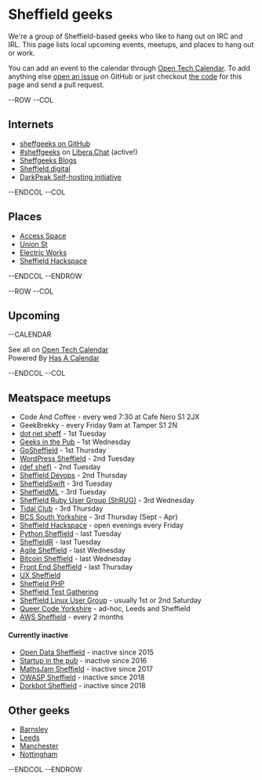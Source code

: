 # Sheffield geeks

We're a group of Sheffield-based geeks who like to hang out on IRC and IRL. This page lists local upcoming events, meetups, and places to hang out or work.

You can add an event to the calendar through [Open Tech Calendar][1]. To add anything else [open an issue][2] on GitHub or just checkout [the code][3]
for this page and send a pull request.

--ROW
--COL

## Internets

* [sheffgeeks on GitHub](https://github.com/sheffgeeks)
* <a href="https://www.irccloud.com/invite?channel=%23sheffgeeks&amp;hostname=irc.libera.chat&amp;port=6697&amp;ssl=1" target="_blank">#sheffgeeks</a> on [Libera.Chat](https://libera.chat) (active!)
* [Sheffgeeks Blogs](https://planet.sheffieldgeeks.org.uk/)
* [Sheffield.digital](https://sheffield.digital/)
* [DarkPeak Self-hosting initiative](https://darkpeak.org/)

--ENDCOL
--COL

## Places

* [Access Space](https://access-space.org/)
* [Union St](https://www.union-st.org/)
* [Electric Works](https://electric-works.net/)
* [Sheffield Hackspace](http://www.sheffieldhardwarehackers.org.uk/)

--ENDCOL
--ENDROW

--ROW
--COL

## Upcoming

--CALENDAR

See all on [Open Tech Calendar](https://opentechcalendar.co.uk/area/40-sheffield)<br />
Powered By [Has A Calendar](http://ican.hasacalendar.co.uk/)

--ENDCOL
--COL

## Meatspace meetups

* Code And Coffee - every wed 7:30 at Cafe Nero S1 2JX
* GeekBrekky - every Friday 9am at Tamper S1 2N
* [dot net sheff](https://dotnetsheff.co.uk) - 1st Tuesday
* [Geeks in the Pub](https://www.gitpub.org.uk/) - 1st Wednesday
* [GoSheffield](https://www.meetup.com/GoSheffield/) - 1st Thursday
* [WordPress Sheffield](http://wpsheffield.com/) - 2nd Tuesday
* [(def shef)](https://defshef.github.io) - 2nd Tuesday
* [Sheffield Devops](https://www.sheffielddevops.org.uk/) - 2nd Thursday
* [SheffieldSwift](https://twitter.com/sheffieldswift) - 3rd Tuesday
* [SheffieldML](https://twitter.com/shef_ml) - 3rd Tuesday
* [Sheffield Ruby User Group (ShRUG)](https://shrug.org/) - 3rd Wednesday
* [Tidal Club](https://twitter.com/tidalclub) - 3rd Thursday
* [BCS South Yorkshire](https://www.bcs.org/category/18932) - 3rd Thursday (Sept - Apr)
* [Sheffield Hackspace](http://www.sheffieldhardwarehackers.org.uk/) - open evenings every Friday
* [Python Sheffield](https://twitter.com/pysheff) - last Tuesday
* [SheffieldR](https://www.meetup.com/SheffieldR-Sheffield-R-Users-Group/) - last Tuesday
* [Agile Sheffield](https://www.meetup.com/Agile-Sheffield-Meetup/) - last Wednesday
* [Bitcoin Sheffield](http://www.bitcoinsheffield.co.uk) - last Wednesday
* [Front End Sheffield](https://twitter.com/FrontEndSheff) - last Thursday
* [UX Sheffield](https://twitter.com/uxsheffield)
* [Sheffield PHP](https://www.sheffieldphp.co.uk/)
* [Sheffield Test Gathering](https://www.meetup.com/Sheffield-Test-Gathering)
* [Sheffield Linux User Group](https://www.sheflug.org.uk) - usually 1st or 2nd Saturday
* [Queer Code Yorkshire](https://opentechcalendar.co.uk/group/477-queer-code-yorkshire) - ad-hoc, Leeds and Sheffield
* [AWS Sheffield](https://www.meetup.com/AWSSheffield/) - every 2 months

#### Currently inactive

* [Open Data Sheffield](https://groups.google.com/forum/?hl=en&fromgroups=#!forum/opendatasheffield) - inactive since 2015
* [Startup in the pub](https://www.meetup.com/Startup-Sheffield/) - inactive since 2016
* [MathsJam Sheffield](https://www.mathsjam.com/index.php?city=sheffield) - inactive since 2017
* [OWASP Sheffield](https://www.owasp.org/index.php/Sheffield) - inactive since 2018
* [Dorkbot Sheffield](http://dorkbotsheffield.lurk.org/) - inactive since 2018

## Other geeks

* [Barnsley](http://barnsley.io/)
* [Leeds](https://leedsgeeks.net/)
* [Manchester](https://technw.uk/)
* [Nottingham](https://nottingham.digital/)

--ENDCOL
--ENDROW

[1]: https://opentechcalendar.co.uk/area/40-sheffield
[2]: https://github.com/sheffgeeks/sheffgeeks.github.io/issues/new
[3]: https://github.com/sheffgeeks/sheffgeeks.github.io

